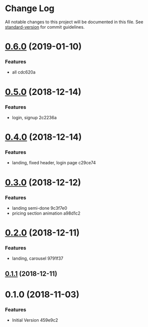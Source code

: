 # Change Log

All notable changes to this project will be documented in this file. See [standard-version](https://github.com/conventional-changelog/standard-version) for commit guidelines.

<a name="0.6.0"></a>
# [0.6.0](/compare/v0.5.0...v0.6.0) (2019-01-10)


### Features

* all cdc620a



<a name="0.5.0"></a>
# [0.5.0](/compare/v0.4.0...v0.5.0) (2018-12-14)


### Features

* login, signup 2c2236a



<a name="0.4.0"></a>
# [0.4.0](/compare/v0.3.0...v0.4.0) (2018-12-14)


### Features

* landing, fixed header, login page c29ce74



<a name="0.3.0"></a>
# [0.3.0](/compare/v0.2.0...v0.3.0) (2018-12-12)


### Features

* landing semi-done 9c3f7e0
* pricing section animation a98d1c2



<a name="0.2.0"></a>
# [0.2.0](/compare/v0.1.1...v0.2.0) (2018-12-11)


### Features

* landing, carousel 9791f37



<a name="0.1.1"></a>
## [0.1.1](/compare/v0.1.0...v0.1.1) (2018-12-11)



<a name="0.1.0"></a>
# 0.1.0 (2018-11-03)


### Features

* Initial Version 459e9c2
